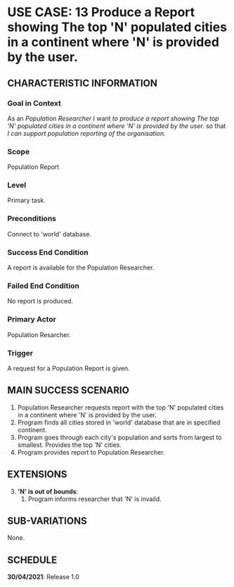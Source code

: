 # USE CASE: 13 Produce a Report showing The top 'N' populated cities in a continent where 'N' is provided by the user.

## CHARACTERISTIC INFORMATION

### Goal in Context

As an *Population  Researcher* I want *to produce a report showing The top 'N' populated cities in a continent where 'N' is provided by the user.* so that *I can support population reporting of the organisation.*

### Scope

Population Report

### Level

Primary task.

### Preconditions

Connect to 'world' database.

### Success End Condition

A report is available for the Population Researcher.

### Failed End Condition

No report is produced.

### Primary Actor

Population Resarcher.

### Trigger

A request for a Population Report is given.

## MAIN SUCCESS SCENARIO

1. Population Researcher requests report with the top 'N' populated cities in a continent where 'N' is provided by the user.
2. Program finds all cities stored in 'world' database that are in specified continent.
3. Program goes through each city's population and sorts from largest to smallest. Provides the top 'N' cities.
4. Program provides report to Population Researcher.

## EXTENSIONS

3. **'N' is out of bounds**:
    1. Program informs researcher that 'N' is invaild.

## SUB-VARIATIONS

None.

## SCHEDULE

**30/04/2021**: Release 1.0